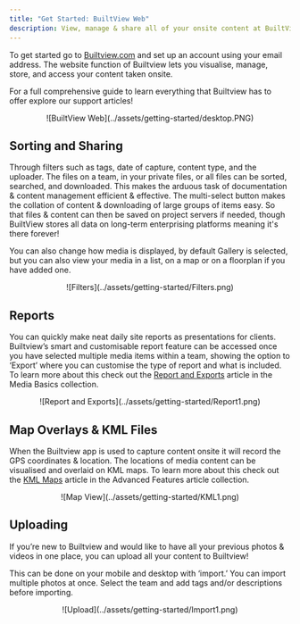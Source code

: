 ```yaml
---
title: "Get Started: BuiltView Web"
description: View, manage & share all of your onsite content at BuiltView.com
---
```

To get started go to [Builtview.com](https://builtview.com) and set up an account using your email address. The website function of Builtview lets you visualise, manage, store, and access your content taken onsite.

For a full comprehensive guide to learn everything that Builtview has to offer explore our support articles! 

<center>
![BuiltView Web](../assets/getting-started/desktop.PNG)
</center>

## Sorting and Sharing

Through filters such as tags, date of capture, content type, and the uploader. The files on a team, in your private files, or all files can be sorted, searched, and downloaded. This makes the arduous task of documentation & content management efficient & effective. The multi-select button makes the collation of content & downloading of large groups of items easy. So that files & content can then be saved on project servers if needed, though BuiltView stores all data on long-term enterprising platforms meaning it's there forever!

You can also change how media is displayed, by default Gallery is selected, but you can also view your media in a list, on a map or on a floorplan if you have added one.

<center>
![Filters](../assets/getting-started/Filters.png)
</center>

## Reports

You can quickly make neat daily site reports as presentations for clients. Builtview’s smart and customisable report feature can be accessed once you have selected multiple media items within a team, showing the option to ‘Export’ where you can customise the type of report and what is included. To learn more about this check out the [Report and Exports](https://support.builtview.com/media-basics/reports-and-exports) article in the Media Basics collection. 

<center>
![Report and Exports](../assets/getting-started/Report1.png)
</center>

## Map Overlays & KML Files

When the Builtview app is used to capture content onsite it will record the GPS coordinates & location. The locations of media content can be visualised and overlaid on KML maps. To learn more about this check out the [KML Maps](https://support.builtview.com/advanced-features-and-team-management/KML-maps/) article in the Advanced Features article collection.

<center>
![Map View](../assets/getting-started/KML1.png)
</center>

## Uploading

If you’re new to Builtview and would like to have all your previous photos & videos in one place, you can upload all your content to Builtview!

This can be done on your mobile and desktop with ‘import.’ You can import multiple photos at once. Select the team and add tags and/or descriptions before importing.

<center>
![Upload](../assets/getting-started/Import1.png)
</center>
